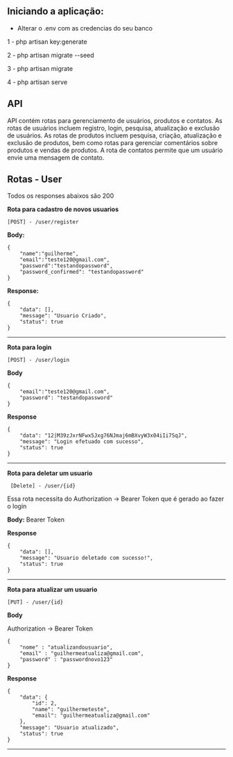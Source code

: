 ## Iniciando a aplicação:
- Alterar o .env com as credencias do seu banco

1 - php artisan key:generate

2 - php artisan migrate --seed

3 - php artisan migrate

4 - php artisan serve

## API
API contém rotas para gerenciamento de usuários, produtos e contatos. As rotas de usuários incluem registro, login, pesquisa, atualização e exclusão de usuários. As rotas de produtos incluem pesquisa, criação, atualização e exclusão de produtos, bem como rotas para gerenciar comentários sobre produtos e vendas de produtos. A rota de contatos permite que um usuário envie uma mensagem de contato.

## Rotas - User 
Todos os responses abaixos são 200

**Rota para cadastro de novos usuarios**
``` 
[POST] - /user/register
```
**Body:**
```
{
    "name":"guilherme",
    "email":"teste120@gmail.com",
    "password":"testandopassword",
    "password_confirmed": "testandopassword"
}
```
**Response:**
```
{
    "data": [],
    "message": "Usuario Criado",
    "status": true
}
```
---

**Rota para login**
```
[POST] - /user/login
```
**Body**
```
{
    "email":"teste120@gmail.com",
    "password": "testandopassword"
}
```
**Response**
```
{
    "data": "12|M39zJxrNFwx5Jxg76NJmaj6mBXvyW3x04iIi7SqJ",
    "message": "Login efetuado com sucesso",
    "status": true
}
```
---

**Rota para deletar um usuario**
```
 [Delete] - /user/{id}
```

Essa rota necessita do Authorization -> Bearer Token que é gerado ao fazer o login

**Body:** Bearer Token

**Response**
```
{
    "data": [],
    "message": "Usuario deletado com sucesso!",
    "status": true
}
```
--- 

**Rota para atualizar um usuario**
```
[PUT] - /user/{id}
```
**Body** 

Authorization -> Bearer Token 
```
{
    "nome" : "atualizandousuario",
    "email" : "guilhermeatualiza@gmail.com",
    "password" : "passwordnovo123"
}
```
**Response**
```
{
    "data": {
        "id": 2,
        "name": "guilhermeteste",
        "email": "guilhermeatualiza@gmail.com"
    },
    "message": "Usuario atualizado",
    "status": true
}
```
---
